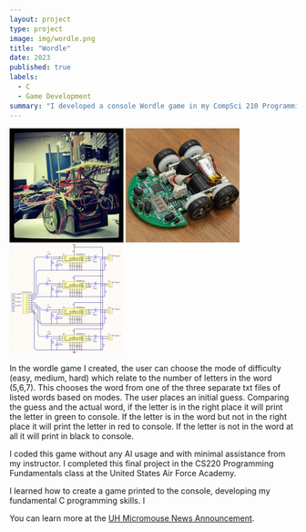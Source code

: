 ```yaml
---
layout: project
type: project
image: img/wordle.png
title: "Wordle"
date: 2023
published: true
labels:
  - C
  - Game Development
summary: "I developed a console Wordle game in my CompSci 210 Programming Fundamentals class at the United States Air Force Academy."
---
```


<div class="text-center p-4">
  <img width="200px" src="../img/micromouse/micromouse-robot.png" class="img-thumbnail" >
  <img width="200px" src="../img/micromouse/micromouse-robot-2.jpg" class="img-thumbnail" >
  <img width="200px" src="../img/micromouse/micromouse-circuit.png" class="img-thumbnail" >
</div>

In the wordle game I created, the user can choose the mode of difficulty (easy, medium, hard) which relate to the number of letters in the word (5,6,7). This chooses the word from one of the three separate txt files of listed words based on modes. The user places an initial guess. Comparing the guess and the actual word, if the letter is in the right place it will print the letter in green to console. If the letter is in the word but not in the right place it will print the letter in red to console. If the letter is not in the word at all it will print in black to console.

I coded this game without any AI usage and with minimal assistance from my instructor. I completed this final project in the CS220 Programming Fundamentals class at the United States Air Force Academy.

I learned how to create a game printed to the console, developing my fundamental C programming skills. I 

You can learn more at the [UH Micromouse News Announcement](https://manoa.hawaii.edu/news/article.php?aId=2857).
